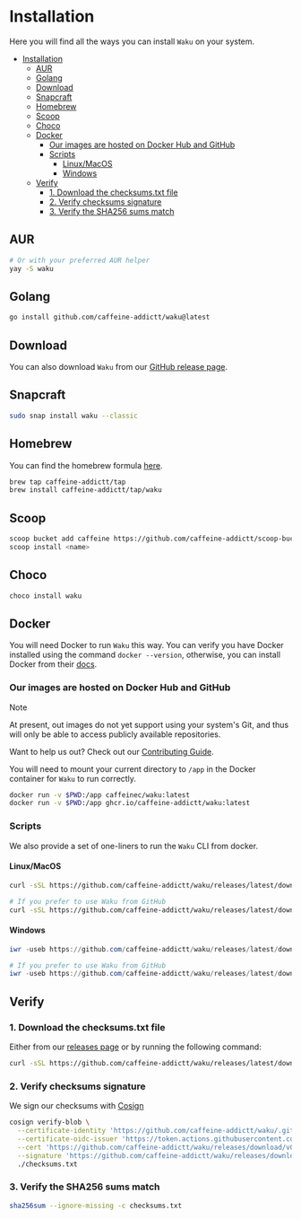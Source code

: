 # Installation

Here you will find all the ways you can install `Waku` on your system.

<!-- prettier-ignore-start -->
<!--toc:start-->

- [Installation](#installation)
  - [AUR](#aur)
  - [Golang](#golang)
  - [Download](#download)
  - [Snapcraft](#snapcraft)
  - [Homebrew](#homebrew)
  - [Scoop](#scoop)
  - [Choco](#choco)
  - [Docker](#docker)
    - [Our images are hosted on Docker Hub and GitHub](#our-images-are-hosted-on-docker-hub-and-github)
    - [Scripts](#scripts)
      - [Linux/MacOS](#linuxmacos)
      - [Windows](#windows)
  - [Verify](#verify)
    - [1. Download the checksums.txt file](#1-download-the-checksumstxt-file)
    - [2. Verify checksums signature](#2-verify-checksums-signature)
    - [3. Verify the SHA256 sums match](#3-verify-the-sha256-sums-match)

<!--toc:end-->
<!-- prettier-ignore-end -->

## AUR

```sh
# Or with your preferred AUR helper
yay -S waku
```

## Golang

```sh
go install github.com/caffeine-addictt/waku@latest
```

## Download

You can also download `Waku` from our
[GitHub release page](https://github.com/caffeine-addictt/waku/releases/latest).

## Snapcraft

```sh
sudo snap install waku --classic
```

## Homebrew

You can find the homebrew formula
[here](https://github.com/caffeine-addictt/homebrew-tap).

```sh
brew tap caffeine-addictt/tap
brew install caffeine-addictt/tap/waku
```

## Scoop

```sh
scoop bucket add caffeine https://github.com/caffeine-addictt/scoop-bucket.git
scoop install <name>
```

## Choco

```ps1
choco install waku
```

## Docker

You will need Docker to run `Waku` this way.
You can verify you have Docker installed using the command `docker --version`,
otherwise, you can install Docker from their [docs](https://docs.docker.com/get-started/get-docker/).

### Our images are hosted on Docker Hub and GitHub

> [!NOTE]
> At present, out images do not yet support using
> your system's Git, and thus will only be able to
> access publicly available repositories.
>
> Want to help us out?
> Check out our [Contributing Guide](https://github.com/caffeine-addictt/waku/blob/main/CONTRIBUTING.md).

You will need to mount your current directory to `/app` in the Docker container
for `Waku` to run correctly.

```sh
docker run -v $PWD:/app caffeinec/waku:latest
docker run -v $PWD:/app ghcr.io/caffeine-addictt/waku:latest
```

### Scripts

We also provide a set of one-liners to run the `Waku` CLI from docker.

#### Linux/MacOS

```sh
curl -sSL https://github.com/caffeine-addictt/waku/releases/latest/download/waku.sh | bash

# If you prefer to use Waku from GitHub
curl -sSL https://github.com/caffeine-addictt/waku/releases/latest/download/waku.sh | bash -s ghcr
```

#### Windows

```ps1
iwr -useb https://github.com/caffeine-addictt/waku/releases/latest/download/waku.ps1 | iex

# If you prefer to use Waku from GitHub
iwr -useb https://github.com/caffeine-addictt/waku/releases/latest/download/waku.ps1 | iex; Run-Waku "ghcr"
```

## Verify

### 1. Download the checksums.txt file

Either from our [releases page](https://github.com/caffeine-addictt/waku/releases/latest)
or by running the following command:

```sh
curl -sSL https://github.com/caffeine-addictt/waku/releases/latest/download/checksums.txt -o checksums.txt
```

### 2. Verify checksums signature

We sign our checksums with [Cosign](https://github.com/sigstore/cosign)

```sh
cosign verify-blob \
  --certificate-identity 'https://github.com/caffeine-addictt/waku/.github/workflows/release.yml@refs/tags/v0.2.5' \
  --certificate-oidc-issuer 'https://token.actions.githubusercontent.com' \
  --cert 'https://github.com/caffeine-addictt/waku/releases/download/v0.2.5/checksums.txt.pem' \
  --signature 'https://github.com/caffeine-addictt/waku/releases/download/v0.2.5/checksums.txt.sig' \
  ./checksums.txt
```

### 3. Verify the SHA256 sums match

```sh
sha256sum --ignore-missing -c checksums.txt
```
